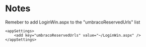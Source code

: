 # Notes

Remeber to add LoginWin.aspx to the "umbracoReservedUrls" list

    <appSettings>
        <add key="umbracoReservedUrls" value="~/LoginWin.aspx" />
    </appSettings>
